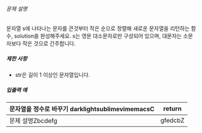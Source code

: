 ###### 문제 설명

문자열 s에 나타나는 문자를 큰것부터 작은 순으로 정렬해 새로운 문자열을 리턴하는 함수, solution을 완성해주세요.
s는 영문 대소문자로만 구성되어 있으며, 대문자는 소문자보다 작은 것으로 간주합니다.

##### 제한 사항

- str은 길이 1 이상인 문자열입니다.

##### 입출력 예

| 문자열을 정수로 바꾸기 darklightsublimevimemacsC | return  |
| ------------------------------------------------ | ------- |
| 문제 설명Zbcdefg                                 | gfedcbZ |

